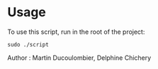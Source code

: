 # Usage

To use this script, run in the root of the project: 
```
sudo ./script 
```

Author : Martin Ducoulombier, Delphine Chichery
